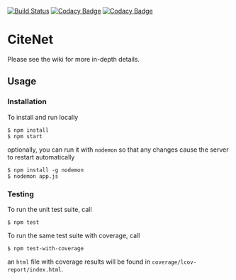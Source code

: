[![Build Status](https://travis-ci.com/JohnGiorgi/citenet.svg?token=EUZJKa8zDUAWsAbyhiwg&branch=master)](https://travis-ci.com/JohnGiorgi/citenet)
[![Codacy Badge](https://api.codacy.com/project/badge/Grade/b30802de070143a2a6d24328cac01d36)](https://www.codacy.com?utm_source=github.com&amp;utm_medium=referral&amp;utm_content=JohnGiorgi/citenet&amp;utm_campaign=Badge_Grade)
[![Codacy Badge](https://api.codacy.com/project/badge/Coverage/b30802de070143a2a6d24328cac01d36)](https://www.codacy.com?utm_source=github.com&utm_medium=referral&utm_content=JohnGiorgi/citenet&utm_campaign=Badge_Coverage)

# CiteNet

Please see the wiki for more in-depth details.

## Usage

### Installation

To install and run locally

```
$ npm install
$ npm start
```

optionally, you can run it with `nodemon` so that any changes cause the server to restart automatically

```
$ npm install -g nodemon
$ nodemon app.js
```

### Testing

To run the unit test suite, call

```
$ npm test
```

To run the same test suite with coverage, call

```
$ npm test-with-coverage
```

an `html` file with coverage results will be found in `coverage/lcov-report/index.html`.